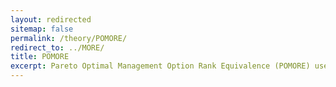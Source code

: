 ```yaml
---
layout: redirected
sitemap: false
permalink: /theory/POMORE/
redirect_to: ../MORE/
title: POMORE
excerpt: Pareto Optimal Management Option Rank Equivalence (POMORE) uses multi-objective  optimisation to locate minimum combined parameter changes that result in a change in the preferred management option.
---
```

